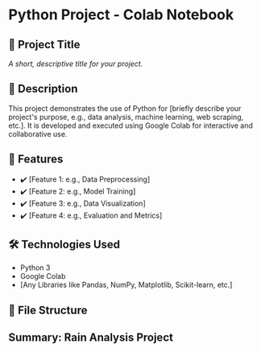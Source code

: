 # Python Project - Colab Notebook

## 📌 Project Title
*A short, descriptive title for your project.*

## 📖 Description
This project demonstrates the use of Python for [briefly describe your project's purpose, e.g., data analysis, machine learning, web scraping, etc.]. It is developed and executed using Google Colab for interactive and collaborative use.

## 🚀 Features
- ✔️ [Feature 1: e.g., Data Preprocessing]
- ✔️ [Feature 2: e.g., Model Training]
- ✔️ [Feature 3: e.g., Data Visualization]
- ✔️ [Feature 4: e.g., Evaluation and Metrics]

## 🛠️ Technologies Used
- Python 3
- Google Colab
- [Any Libraries like Pandas, NumPy, Matplotlib, Scikit-learn, etc.]

## 📂 File Structure
## Summary: Rain Analysis Project
